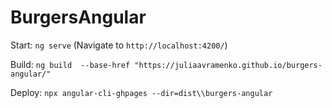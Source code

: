 # BurgersAngular

Start: `ng serve` (Navigate to `http://localhost:4200/`)

Build: `ng build  --base-href "https://juliaavramenko.github.io/burgers-angular/"`

Deploy: `npx angular-cli-ghpages --dir=dist\\burgers-angular`
